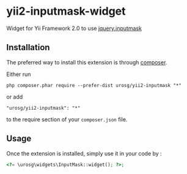 yii2-inputmask-widget
===========
Widget for Yii Framework 2.0 to use [jquery.inputmask](https://github.com/RobinHerbots/jquery.inputmask)

Installation
------------

The preferred way to install this extension is through [composer](http://getcomposer.org/download/).

Either run

```
php composer.phar require --prefer-dist urosg/yii2-inputmask "*"
```

or add

```
"urosg/yii2-inputmask": "*"
```

to the require section of your `composer.json` file.


Usage
-----

Once the extension is installed, simply use it in your code by :

```php
<?= \urosg\widgets\InputMask::widget(); ?>;
```
